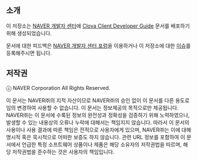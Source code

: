 ## 소개
이 저장소는 [NAVER 개발자 센터](https://developers.naver.com/main/)에 [Clova Client Developer Guide](https://developers.naver.com/console/clova/home_ext/) 문서를 배포하기 위해 생성되었습니다.

문서에 대한 피드백은 [NAVER 개발자 센터 포럼](http://forum.developers.naver.com/)을 이용하거나 이 저장소에 대한 [이슈](https://github.com/naver/clova-client-developer-guide/issues)를 등록해주시면 됩니다.

## 저작권

ⓒ NAVER Corporation All Rights Reserved.

이 문서는 NAVER㈜의 지적 자산이므로 NAVER㈜의 승인 없이 이 문서를 다른 용도로 임의 변경하여 사용할 수 없습니다.
이 문서는 정보제공의 목적으로만 제공됩니다. NAVER㈜는 이 문서에 수록된 정보의 완전성과 정확성을 검증하기 위해 노력하였으나, 발생할 수 있는 내용상의 오류나 누락에 대해서는 책임지지 않습니다. 따라서 이 문서의 사용이나 사용 결과에 따른 책임은 전적으로 사용자에게 있으며, NAVER㈜는 이에 대해 명시적 혹은 묵시적으로 어떠한 보증도 하지 않습니다. 관련 URL 정보를 포함하여 이 문서에서 언급한 특정 소프트웨어 상품이나 제품은 해당 소유자의 저작권법을 따르며, 해당 저작권법을 준수하는 것은 사용자의 책임입니다.